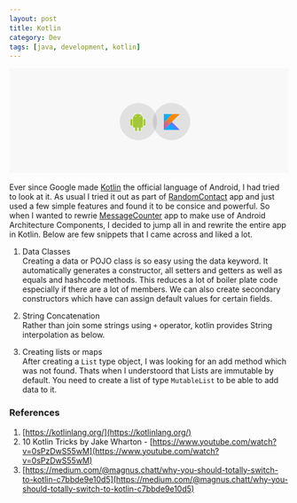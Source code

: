 ```yaml
---
layout: post
title: Kotlin
category: Dev
tags: [java, development, kotlin]
---
```

<div class="featured">
  <img src="/public/images/kotlin_android.png" alt="Kotlin" />
</div>

Ever since Google made [Kotlin](https://kotlinlang.org/) the official language of Android, I had tried to look at it. As usual I tried it out as part of [RandomContact](http://midhunhk.github.io/random-contact/) app 
and just used a few simple features and found it to be consice and powerful. So when I wanted to rewrie [MessageCounter](http://midhunhk.github.io/message-counter/) app to make use of Android 
Architecture Components, I decided to jump all in and rewrite the entire app in Kotlin. Below are few snippets that I came across and liked a lot.
<!-- more -->
1. Data Classes  
Creating a data or POJO class is so easy using the data keyword. It automatically generates a constructor, all setters and getters 
as well as equals and hashcode methods. This reduces a lot of boiler plate code especially if there are a lot of members. We can also create secondary 
constructors which have can assign default values for certain fields.

<script src="https://gist.github.com/midhunhk/ff8ac0924436473a9b2d0daba536749a.js"></script>

2. String Concatenation  
Rather than join some strings using `+` operator, kotlin provides String interpolation as below.

<script src="https://gist.github.com/midhunhk/83203b4921008bb22feea327e47deefb.js"></script>

3. Creating lists or maps  
After creating a `List` type object, I was looking for an add method which was not found. Thats when I understoord that Lists are immutable by default.
You need to create a list of type `MutableList` to be able to add data to it.

<script src="https://gist.github.com/midhunhk/88f62b3275be8b685355a0ac33045dfa.js"></script>

### References
1. [https://kotlinlang.org/](https://kotlinlang.org/)
2. 10 Kotlin Tricks by Jake Wharton - [https://www.youtube.com/watch?v=0sPzDwS55wM](https://www.youtube.com/watch?v=0sPzDwS55wM)
3. [https://medium.com/@magnus.chatt/why-you-should-totally-switch-to-kotlin-c7bbde9e10d5](https://medium.com/@magnus.chatt/why-you-should-totally-switch-to-kotlin-c7bbde9e10d5)
